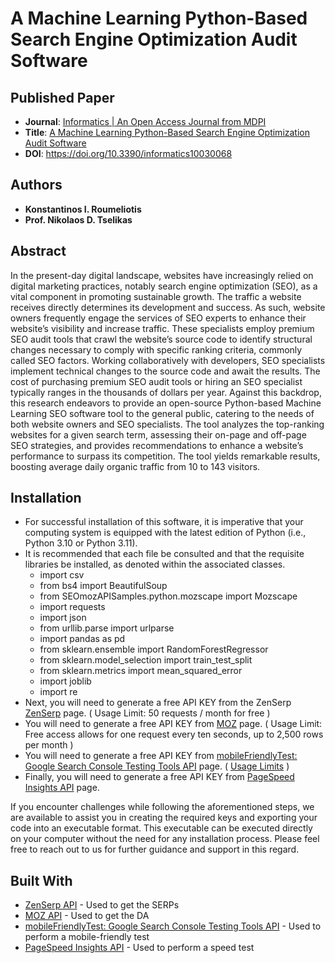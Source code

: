 # A Machine Learning Python-Based Search Engine Optimization Audit Software

## Published Paper
* **Journal**: [Informatics | An Open Access Journal from MDPI](https://www.mdpi.com/journal/informatics)
* **Title**: [A Machine Learning Python-Based Search Engine Optimization Audit Software](https://www.mdpi.com/2227-9709/10/3/68)
* **DOI**: https://doi.org/10.3390/informatics10030068

## Authors
* **Konstantinos I. Roumeliotis**
* **Prof. Nikolaos D. Tselikas**

## Abstract
In the present-day digital landscape, websites have increasingly relied on digital marketing practices, notably search engine optimization (SEO), as a vital component in promoting sustainable growth. The traffic a website receives directly determines its development and success. As such, website owners frequently engage the services of SEO experts to enhance their website’s visibility and increase traffic. These specialists employ premium SEO audit tools that crawl the website’s source code to identify structural changes necessary to comply with specific ranking criteria, commonly called SEO factors. Working collaboratively with developers, SEO specialists implement technical changes to the source code and await the results. The cost of purchasing premium SEO audit tools or hiring an SEO specialist typically ranges in the thousands of dollars per year. Against this backdrop, this research endeavors to provide an open-source Python-based Machine Learning SEO software tool to the general public, catering to the needs of both website owners and SEO specialists. The tool analyzes the top-ranking websites for a given search term, assessing their on-page and off-page SEO strategies, and provides recommendations to enhance a website’s performance to surpass its competition. The tool yields remarkable results, boosting average daily organic traffic from 10 to 143 visitors.

## Installation

- For successful installation of this software, it is imperative that your computing system is equipped with the latest edition of Python (i.e., Python 3.10 or Python 3.11).
- It is recommended that each file be consulted and that the requisite libraries be installed, as denoted within the associated classes.
  - import csv
  - from bs4 import BeautifulSoup
  - from SEOmozAPISamples.python.mozscape import Mozscape
  - import requests
  - import json
  - from urllib.parse import urlparse
  - import pandas as pd
  - from sklearn.ensemble import RandomForestRegressor
  - from sklearn.model_selection import train_test_split
  - from sklearn.metrics import mean_squared_error
  - import joblib
  - import re
- Next, you will need to generate a free API KEY from the ZenSerp [ZenSerp](https://app.zenserp.com/register?plan=free) page. ( Usage Limit: 50 requests / month for free )
- You will need to generate a free API KEY from [MOZ](https://moz.com/products/api/pricing) page. ( Usage Limit: Free access allows for one request every ten seconds, up to 2,500 rows per month )
- You will need to generate a free API KEY from [mobileFriendlyTest: Google Search Console Testing Tools API](https://developers.google.com/webmaster-tools/search-console-api/v1/configure) page. ( [Usage Limits](https://developers.google.com/webmaster-tools/search-console-api/limits) )
- Finally, you will need to generate a free API KEY from [PageSpeed Insights API](https://developers.google.com/speed/docs/insights/v5/get-started) page.

If you encounter challenges while following the aforementioned steps, we are available to assist you in creating the required keys and exporting your code into an executable format. This executable can be executed directly on your computer without the need for any installation process. Please feel free to reach out to us for further guidance and support in this regard.
## Built With

* [ZenSerp API](https://zenserp.com/) - Used to get the SERPs
* [MOZ API](https://moz.com/products/api/pricing) - Used to get the DA
* [mobileFriendlyTest: Google Search Console Testing Tools API](https://developers.google.com/webmaster-tools/search-console-api/v1/configure) - Used to perform a mobile-friendly test
* [PageSpeed Insights API](https://developers.google.com/speed/docs/insights/v5/get-started) - Used to perform a speed test
